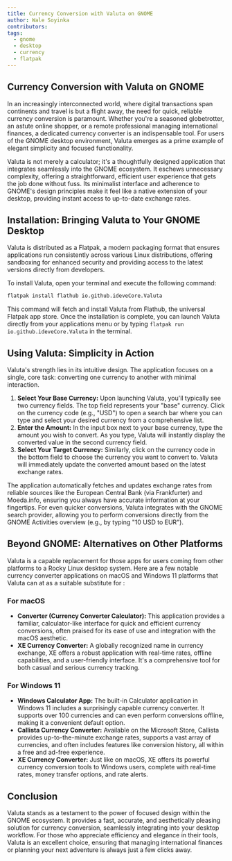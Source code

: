 ```yaml
---
title: Currency Conversion with Valuta on GNOME
author: Wale Soyinka
contributors:
tags:
  - gnome
  - desktop
  - currency
  - flatpak
---
```


## Currency Conversion with Valuta on GNOME

In an increasingly interconnected world, where digital transactions span continents and travel is but a flight away, the need for quick, reliable currency conversion is paramount. Whether you're a seasoned globetrotter, an astute online shopper, or a remote professional managing international finances, a dedicated currency converter is an indispensable tool. For users of the GNOME desktop environment, Valuta emerges as a prime example of elegant simplicity and focused functionality.

Valuta is not merely a calculator; it's a thoughtfully designed application that integrates seamlessly into the GNOME ecosystem. It eschews unnecessary complexity, offering a straightforward, efficient user experience that gets the job done without fuss. Its minimalist interface and adherence to GNOME's design principles make it feel like a native extension of your desktop, providing instant access to up-to-date exchange rates.

## Installation: Bringing Valuta to Your GNOME Desktop

Valuta is distributed as a Flatpak, a modern packaging format that ensures applications run consistently across various Linux distributions, offering sandboxing for enhanced security and providing access to the latest versions directly from developers.

To install Valuta, open your terminal and execute the following command:

```bash
flatpak install flathub io.github.ideveCore.Valuta
```

This command will fetch and install Valuta from Flathub, the universal Flatpak app store. Once the installation is complete, you can launch Valuta directly from your applications menu or by typing `flatpak run io.github.ideveCore.Valuta` in the terminal.

## Using Valuta: Simplicity in Action

Valuta's strength lies in its intuitive design. The application focuses on a single, core task: converting one currency to another with minimal interaction.

1.  **Select Your Base Currency:** Upon launching Valuta, you'll typically see two currency fields. The top field represents your "base" currency. Click on the currency code (e.g., "USD") to open a search bar where you can type and select your desired currency from a comprehensive list.
2.  **Enter the Amount:** In the input box next to your base currency, type the amount you wish to convert. As you type, Valuta will instantly display the converted value in the second currency field.
3.  **Select Your Target Currency:** Similarly, click on the currency code in the bottom field to choose the currency you want to convert to. Valuta will immediately update the converted amount based on the latest exchange rates.

The application automatically fetches and updates exchange rates from reliable sources like the European Central Bank (via Frankfurter) and Moeda.info, ensuring you always have accurate information at your fingertips. For even quicker conversions, Valuta integrates with the GNOME search provider, allowing you to perform conversions directly from the GNOME Activities overview (e.g., by typing "10 USD to EUR").

## Beyond GNOME: Alternatives on Other Platforms

Valuta is a capable replacement for those apps for users coming from other platforms to a Rocky Linux desktop system. Here are a few notable currency converter applications on macOS and Windows 11 platforms that Valuta can at as a suitable substitute for :

### For macOS

*   **Converter (Currency Converter Calculator):** This application provides a familiar, calculator-like interface for quick and efficient currency conversions, often praised for its ease of use and integration with the macOS aesthetic.
*   **XE Currency Converter:** A globally recognized name in currency exchange, XE offers a robust application with real-time rates, offline capabilities, and a user-friendly interface. It's a comprehensive tool for both casual and serious currency tracking.

### For Windows 11

*   **Windows Calculator App:** The built-in Calculator application in Windows 11 includes a surprisingly capable currency converter. It supports over 100 currencies and can even perform conversions offline, making it a convenient default option.
*   **Callista Currency Converter:** Available on the Microsoft Store, Callista provides up-to-the-minute exchange rates, supports a vast array of currencies, and often includes features like conversion history, all within a free and ad-free experience.
*   **XE Currency Converter:** Just like on macOS, XE offers its powerful currency conversion tools to Windows users, complete with real-time rates, money transfer options, and rate alerts.

## Conclusion

Valuta stands as a testament to the power of focused design within the GNOME ecosystem. It provides a fast, accurate, and aesthetically pleasing solution for currency conversion, seamlessly integrating into your desktop workflow. For those who appreciate efficiency and elegance in their tools, Valuta is an excellent choice, ensuring that managing international finances or planning your next adventure is always just a few clicks away.
